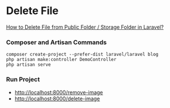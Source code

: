 # Delete File

[How to Delete File from Public Folder / Storage Folder in Laravel?](https://www.itsolutionstuff.com/post/how-to-delete-file-from-public-folder-storage-folder-in-laravelexample.html)

### Composer and Artisan Commands
```shell script
composer create-project --prefer-dist laravel/laravel blog
php artisan make:controller DemoController
php artisan serve
```

### Run Project
* [http://localhost:8000/remove-image](http://localhost:8000/remove-image)
* [http://localhost:8000/delete-image](http://localhost:8000/delete-image)
